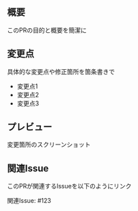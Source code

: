 ## 概要

このPRの目的と概要を簡潔に

## 変更点

具体的な変更点や修正箇所を箇条書きで

- 変更点1
- 変更点2
- 変更点3

## プレビュー

変更箇所のスクリーンショット

## 関連Issue

このPRが関連するIssueを以下のようにリンク

関連Issue: #123
